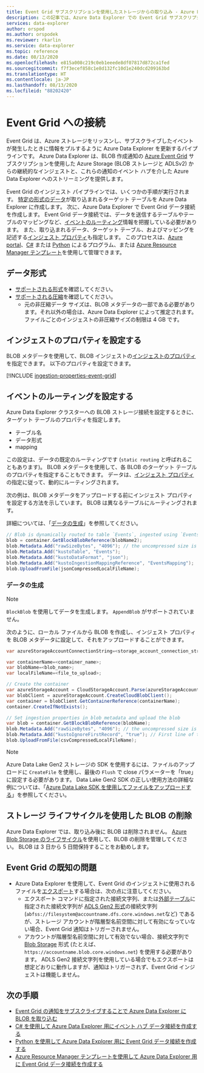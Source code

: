 ```yaml
---
title: Event Grid サブスクリプションを使用したストレージからの取り込み - Azure Data Explorer
description: この記事では、Azure Data Explorer での Event Grid サブスクリプションを使用したストレージからの取り込みについて説明します。
services: data-explorer
author: orspod
ms.author: orspodek
ms.reviewer: rkarlin
ms.service: data-explorer
ms.topic: reference
ms.date: 08/13/2020
ms.openlocfilehash: e815a008c219c0eb1eeede8df07817d872ca1fed
ms.sourcegitcommit: f7f3ecef858c1e8d132fc10d1e240dcd209163bd
ms.translationtype: HT
ms.contentlocale: ja-JP
ms.lasthandoff: 08/13/2020
ms.locfileid: "88202420"
---
```

# <a name="connect-to-event-grid"></a>Event Grid への接続

Event Grid は、Azure ストレージをリッスンし、サブスクライブしたイベントが発生したときに情報をプルするように Azure Data Explorer を更新するパイプラインです。 Azure Data Explorer は、BLOB 作成通知の [Azure Event Grid](/azure/event-grid/overview) サブスクリプションを使用した Azure Storage (BLOB ストレージと ADLSv2) からの継続的なインジェストと、これらの通知のイベント ハブを介した Azure Data Explorer へのストリーミングを提供します。

Event Grid のインジェスト パイプラインでは、いくつかの手順が実行されます。 [特定の形式のデータ](#data-format)が取り込まれるターゲット テーブルを Azure Data Explorer に作成します。 次に、Azure Data Explorer で Event Grid データ接続を作成します。 Event Grid データ接続では、データを送信するテーブルやテーブルのマッピングなど、[イベントのルーティング](#set-events-routing)情報を把握している必要があります。 また、取り込まれるデータ、ターゲット テーブル、およびマッピングを記述する[インジェスト プロパティ](#set-ingestion-properties)も指定します。 このプロセスは、[Azure portal](ingest-data-event-grid.md)、[C#](data-connection-event-grid-csharp.md) または [Python](data-connection-event-grid-python.md) によるプログラム、または [Azure Resource Manager テンプレート](data-connection-event-grid-resource-manager.md)を使用して管理できます。

## <a name="data-format"></a>データ形式

* [サポートされる形式](ingestion-supported-formats.md)を確認してください。
* [サポートされる圧縮](ingestion-supported-formats.md#supported-data-compression-formats)を確認してください。
  * 元の非圧縮データ サイズは、BLOB メタデータの一部である必要があります。それ以外の場合は、Azure Data Explorer によって推定されます。  ファイルごとのインジェストの非圧縮サイズの制限は 4 GB です。
 
## <a name="set-ingestion-properties"></a>インジェストのプロパティを設定する

BLOB メタデータを使用して、BLOB インジェストの[インジェストのプロパティ](ingestion-properties.md)を指定できます。
以下のプロパティを設定できます。

[!INCLUDE [ingestion-properties-event-grid](includes/ingestion-properties-event-grid.md)]

## <a name="set-events-routing"></a>イベントのルーティングを設定する

Azure Data Explorer クラスターへの BLOB ストレージ接続を設定するときに、ターゲット テーブルのプロパティを指定します。
* テーブル名
* データ形式
* mapping

この設定は、データの既定のルーティングです (`static routing` と呼ばれることもあります)。
BLOB メタデータを使用して、各 BLOB のターゲット テーブルのプロパティを指定することもできます。 データは、[インジェスト プロパティ](#set-ingestion-properties)の指定に従って、動的にルーティングされます。

次の例は、BLOB メタデータをアップロードする前にインジェスト プロパティを設定する方法を示しています。 BLOB は異なるテーブルにルーティングされます。

詳細については、「[データの生成](#generate-data)」を参照してください。

```csharp
// Blob is dynamically routed to table `Events`, ingested using `EventsMapping` data mapping
blob = container.GetBlockBlobReference(blobName2);
blob.Metadata.Add("rawSizeBytes", "4096‬"); // the uncompressed size is 4096 bytes
blob.Metadata.Add("kustoTable", "Events");
blob.Metadata.Add("kustoDataFormat", "json");
blob.Metadata.Add("kustoIngestionMappingReference", "EventsMapping");
blob.UploadFromFile(jsonCompressedLocalFileName);
```

### <a name="generate-data"></a>データの生成

> [!NOTE]
> `BlockBlob` を使用してデータを生成します。 `AppendBlob` がサポートされていません。

次のように、ローカル ファイルから BLOB を作成し、インジェスト プロパティを BLOB メタデータに設定して、それをアップロードすることができます。

 ```csharp
 var azureStorageAccountConnectionString=<storage_account_connection_string>;

var containerName=<container_name>;
var blobName=<blob_name>;
var localFileName=<file_to_upload>;

// Create the container
var azureStorageAccount = CloudStorageAccount.Parse(azureStorageAccountConnectionString);
var blobClient = azureStorageAccount.CreateCloudBlobClient();
var container = blobClient.GetContainerReference(containerName);
container.CreateIfNotExists();

// Set ingestion properties in blob metadata and upload the blob
var blob = container.GetBlockBlobReference(blobName);
blob.Metadata.Add("rawSizeBytes", "4096‬"); // the uncompressed size is 4096 bytes
blob.Metadata.Add("kustoIgnoreFirstRecord", "true"); // First line of this csv file are headers
blob.UploadFromFile(csvCompressedLocalFileName);
```

> [!NOTE]
> Azure Data Lake Gen2 ストレージの SDK を使用するには、ファイルのアップロードに `CreateFile` を使用し、最後の `Flush` で close パラメーターを「true」に設定する必要があります。
> Data Lake Gen2 SDK の正しい使用方法の詳細な例については、「[Azure Data Lake SDK を使用してファイルをアップロードする](data-connection-event-grid-csharp.md#upload-file-using-azure-data-lake-sdk)」を参照してください。

## <a name="delete-blobs-using-storage-lifecycle"></a>ストレージ ライフサイクルを使用した BLOB の削除

Azure Data Explorer では、取り込み後に BLOB は削除されません。 [Azure Blob Storage のライフサイクル](/azure/storage/blobs/storage-lifecycle-management-concepts?tabs=azure-portal)を使用して、BLOB の削除を管理してください。 BLOB は 3 日から 5 日間保持することをお勧めします。

## <a name="known-event-grid-issues"></a>Event Grid の既知の問題

* Azure Data Explorer を使用して、Event Grid のインジェストに使用されるファイルを[エクスポート](kusto/management/data-export/export-data-to-storage.md)する場合は、次の点に注意してください。 
    * エクスポート コマンドに指定された接続文字列、または[外部テーブル](kusto/management/data-export/export-data-to-an-external-table.md)に指定された接続文字列が [ADLS Gen2 形式](kusto/api/connection-strings/storage.md#azure-data-lake-store)の接続文字列 (`abfss://filesystem@accountname.dfs.core.windows.net`など) であるが、ストレージ アカウントが階層型名前空間に対して有効になっていない場合、Event Grid 通知はトリガーされません。 
    * アカウントが階層型名前空間に対して有効でない場合、接続文字列で [Blob Storage](kusto/api/connection-strings/storage.md#azure-storage-blob) 形式 (たとえば、`https://accountname.blob.core.windows.net`) を使用する必要があります。 ADLS Gen2 接続文字列を使用している場合でもエクスポートは想定どおりに動作しますが、通知はトリガーされず、Event Grid インジェストは機能しません。

## <a name="next-steps"></a>次の手順

* [Event Grid の通知をサブスクライブすることで Azure Data Explorer に BLOB を取り込む](ingest-data-event-grid.md)
* [C# を使用して Azure Data Explorer 用にイベント ハブ データ接続を作成する](data-connection-event-hub-csharp.md)
* [Python を使用して Azure Data Explorer 用に Event Grid データ接続を作成する](data-connection-event-grid-python.md)
* [Azure Resource Manager テンプレートを使用して Azure Data Explorer 用に Event Grid データ接続を作成する](data-connection-event-grid-resource-manager.md)
